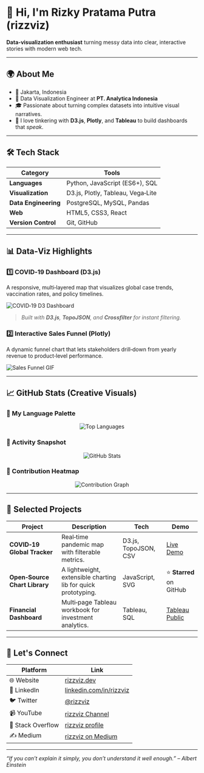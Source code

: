# 👋 Hi, I'm Rizky Pratama Putra (rizzviz)

**Data‑visualization enthusiast** turning messy data into clear, interactive stories with modern web tech. 

---

## 🌍 About Me
- 📍 Jakarta, Indonesia
- 💼 Data Visualization Engineer at **PT. Analytica Indonesia**
- 🎓 Passionate about turning complex datasets into intuitive visual narratives.
- 🧩 I love tinkering with **D3.js**, **Plotly**, and **Tableau** to build dashboards that *speak*.

---

## 🛠️ Tech Stack
| Category | Tools |
|----------|-------|
| **Languages** | Python, JavaScript (ES6+), SQL |
| **Visualization** | D3.js, Plotly, Tableau, Vega‑Lite |
| **Data Engineering** | PostgreSQL, MySQL, Pandas |
| **Web** | HTML5, CSS3, React |
| **Version Control** | Git, GitHub |

---

## 📊 Data‑Viz Highlights
### 1️⃣ COVID‑19 Dashboard (D3.js) 
A responsive, multi‑layered map that visualizes global case trends, vaccination rates, and policy timelines.

![COVID‑19 D3 Dashboard](https://raw.githubusercontent.com/rizzviz/rizzviz/main/assets/covid19-d3.png)

> *Built with **D3.js**, **TopoJSON**, and **Crossfilter** for instant filtering.*

### 2️⃣ Interactive Sales Funnel (Plotly) 
A dynamic funnel chart that lets stakeholders drill‑down from yearly revenue to product‑level performance.

![Sales Funnel GIF](https://raw.githubusercontent.com/rizzviz/rizzviz/main/assets/sales-funnel.gif)

---

## 📈 GitHub Stats (Creative Visuals)
### 🌟 My Language Palette
<div align="center">
  <img src="https://github-readme-stats.vercel.app/api/top-langs/?username=rizzviz&layout=compact&langs_count=5&theme=transparent" alt="Top Languages"/>
</div>

### 🚀 Activity Snapshot
<div align="center">
  <img src="https://github-readme-stats.vercel.app/api?username=rizzviz&show_icons=true&theme=transparent" alt="GitHub Stats"/>
</div>

### 📅 Contribution Heatmap
<div align="center">
  <img src="https://github-readme-activity-graph.vercel.app/graph?username=rizzviz&bg_color=ffffff&color=4c71f2&line=4c71f2&point=ff7f50&area_color=ff7f5033&hide_border=true" alt="Contribution Graph"/>
</div>

---

## 📂 Selected Projects
| Project | Description | Tech | Demo |
|---------|-------------|------|------|
| **COVID‑19 Global Tracker** | Real‑time pandemic map with filterable metrics. | D3.js, TopoJSON, CSV | [Live Demo](https://rizzviz.dev/covid19) |
| **Open‑Source Chart Library** | A lightweight, extensible charting lib for quick prototyping. | JavaScript, SVG | ⭐️ **Starred** on GitHub |
| **Financial Dashboard** | Multi‑page Tableau workbook for investment analytics. | Tableau, SQL | [Tableau Public](https://public.tableau.com/views/FinancialDashboard) |

---

## 🤝 Let's Connect
| Platform | Link |
|----------|------|
| 🌐 Website | [rizzviz.dev](https://rizzviz.dev) |
| 🔗 LinkedIn | [linkedin.com/in/rizzviz](https://linkedin.com/in/rizzviz) |
| 🐦 Twitter | [@rizzviz](https://twitter.com/rizzviz) |
| 📹 YouTube | [rizzviz Channel](https://youtube.com/c/rizzviz) |
| 💬 Stack Overflow | [rizzviz profile](https://stackoverflow.com/users/1234567/rizzviz) |
| ✍️ Medium | [rizzviz on Medium](https://medium.com/@rizzviz) |

---

*“If you can’t explain it simply, you don’t understand it well enough.” – Albert Einstein*
